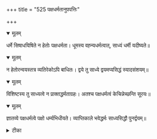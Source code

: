 +++
title = "525 पक्षधर्मतानुपपत्तिः"

+++


<details open><summary>मूलम्</summary>

धर्मे सिषाधयिषिते न हेतोः पक्षधर्मता। धूमस्य वह्न्यधर्मत्वात्, साध्यं धर्मी यदीष्यते॥
</details>



<details open><summary>मूलम्</summary>

न हेतोरन्वयस्तत्र व्यतिरेकोऽपि बाधितः। द्वये तु साध्ये द्वयमप्यसिद्धं स्यादसंशयम्॥
</details>



<details open><summary>मूलम्</summary>

विशिष्टस्य तु साध्यत्वे न प्राक्तद्धर्मताग्रहः। अतश्च पक्षधर्मत्वं केचिन्नेच्छन्ति सूरयः॥
</details>



<details open><summary>मूलम्</summary>

ज्ञातव्ये पक्षधर्मत्वे पक्षो धर्म्यभिधीयते। व्याप्तिकाले भवेद्धर्मः साध्यसिद्धौ पुनर्द्वयम्॥
</details>



<details><summary>टीका</summary>

प्र. त.[3-9]
</details>

